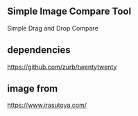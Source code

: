 ## Simple Image Compare Tool
Simple Drag and Drop Compare

## dependencies
https://github.com/zurb/twentytwenty

## image from
https://www.irasutoya.com/